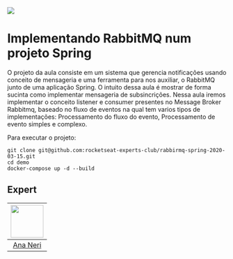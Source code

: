 <img src="https://storage.googleapis.com/golden-wind/experts-club/capa-github.svg" />

# Implementando RabbitMQ num projeto Spring

O projeto da aula consiste em um sistema que gerencia notificações usando conceito de mensageria e uma ferramenta para nos auxiliar, o RabbitMQ junto de uma aplicação Spring.
O intuito dessa aula é mostrar de forma sucinta como implementar mensageria de subsincrições.
Nessa aula iremos implementar o conceito listener e consumer presentes no Message Broker Rabbitmq, baseado no fluxo de eventos na qual tem varios tipos de implementações:
Processamento do fluxo do evento, Processamento de evento simples e complexo.

Para executar o projeto:

```
git clone git@github.com:rocketseat-experts-club/rabbirmq-spring-2020-03-15.git
cd demo
docker-compose up -d --build
```

## Expert

| [<img src="https://avatars.githubusercontent.com/u/42419543?v=4" width="75px;"/>](https://github.com/anabneri) |
| :-: |
|[Ana Neri](https://github.com/anabneri)|

